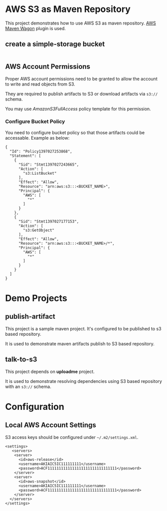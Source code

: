 AWS S3 as Maven Repository
=======================

This project demonstrates how to use AWS S3 as maven repository. [AWS Maven Wagon](https://github.com/spring-projects/aws-maven) plugin is used.

create a simple-storage bucket
------------------------

```
```

## AWS Account Permissions
Proper AWS account permissions need to be granted to allow the account to write and read objects from S3.

They are required to publish artifacts to S3 or download artifacts via `s3://` schema.

You may use _AmazonS3FullAccess_ policy template for this permission.


### Configure Bucket Policy
You need to configure bucket policy so that those artifacts could be accessable. Example as below:

    {
      "Id": "Policy1397027253868",
      "Statement": [
        {
          "Sid": "Stmt1397027243665",
          "Action": [
            "s3:ListBucket"
          ],
          "Effect": "Allow",
          "Resource": "arn:aws:s3:::<BUCKET_NAME>",
          "Principal": {
            "AWS": [
              "*"
            ]
          }
        },
        {
          "Sid": "Stmt1397027177153",
          "Action": [
            "s3:GetObject"
          ],
          "Effect": "Allow",
          "Resource": "arn:aws:s3:::<BUCKET_NAME>/*",
          "Principal": {
            "AWS": [
              "*"
            ]
          }
        }
      ]
    }

Demo Projects
=============

## publish-artifact
This project is a sample maven project. It's configured to be published to s3 based repository.

It is used to demonstrate maven artifacts publish to S3 based repository.


## talk-to-s3
This project depends on **uploadme** project.

It is used to demonstrate resolving dependencies using S3 based repository with an `s3://` schema.

Configuration
=============

## Local AWS Account Settings
S3 access keys should be configured under `~/.m2/settings.xml`.

    <settings>
       <servers>
        <server>
          <id>aws-release</id>
          <username>AKIAIC5IC111111111</username>
          <password>ACF1111111111111111111111111111111</password>
        </server>
        <server>
          <id>aws-snapshot</id>
          <username>AKIAIC5IC111111111</username>
          <password>ACF1111111111111111111111111111111</password>
        </server>
      </servers>
    </settings>


